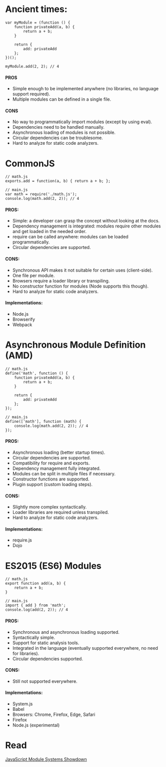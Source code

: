 
# Ancient times:
```
var myModule = (function () {    
    function privateAdd(a, b) {
        return a + b;
    }
    
    return {
        add: privateAdd
    };
})();
```
```
myModule.add(2, 2); // 4
```

#### PROS

- Simple enough to be implemented anywhere (no libraries, no language support required).
- Multiple modules can be defined in a single file.

#### CONS

- No way to programmatically import modules (except by using eval).
- Dependencies need to be handled manually.
- Asynchronous loading of modules is not possible.
- Circular dependencies can be troublesome.
- Hard to analyze for static code analyzers.

# CommonJS

```
// math.js
exports.add = function(a, b) { return a + b; };
```
```
// main.js
var math = require('./math.js');
console.log(math.add(2, 2)); // 4
```

#### PROS:
- Simple: a developer can grasp the concept without looking at the docs.
- Dependency management is integrated: modules require other modules and get loaded in the needed order.
- require can be called anywhere: modules can be loaded programmatically.
- Circular dependencies are supported.

#### CONS:

- Synchronous API makes it not suitable for certain uses (client-side).
- One file per module.
- Browsers require a loader library or transpiling.
- No constructor function for modules (Node supports this though).
- Hard to analyze for static code analyzers.

#### Implementations:
- Node.js
- Browserify
- Webpack

# Asynchronous Module Definition (AMD)
```
// math.js
define('math', function () {
    function privateAdd(a, b) {
        return a + b;
    }
    
    return {
        add: privateAdd
    };
});
```
```
// main.js
define(['math'], function (math) {
    console.log(math.add(2, 2)); // 4
});
```

#### PROS:

- Asynchronous loading (better startup times).
- Circular dependencies are supported.
- Compatibility for require and exports.
- Dependency management fully integrated.
- Modules can be split in multiple files if necessary.
- Constructor functions are supported.
- Plugin support (custom loading steps).

#### CONS:

- Slightly more complex syntactically.
- Loader libraries are required unless transpiled.
- Hard to analyze for static code analyzers.

#### Implementations:
- require.js
- Dojo

# ES2015 (ES6) Modules

```
// math.js
export function add(a, b) {
    return a + b;
}
```
```
// main.js
import { add } from 'math';
console.log(add(2, 2)); // 4
```

#### PROS:

- Synchronous and asynchronous loading supported.
- Syntactically simple.
- Support for static analysis tools.
- Integrated in the language (eventually supported everywhere, no need for libraries).
- Circular dependencies supported.

#### CONS:

- Still not supported everywhere.

#### Implementations:
- System.js
- Babel 
- Browsers: Chrome, Firefox, Edge, Safari 
- Firefox
- Node.js (experimental)



# Read

[JavaScript Module Systems Showdown](https://auth0.com/blog/javascript-module-systems-showdown/)

